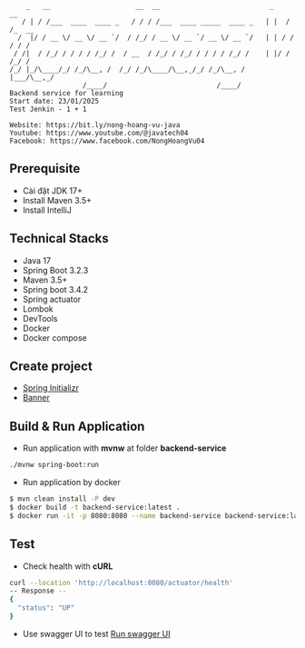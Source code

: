 ﻿```text
    _   __                     __  __                           _    __     
   / | / /___  ____  ____ _   / / / /___  ____ _____  ____ _   | |  / /_  __
  /  |/ / __ \/ __ \/ __ `/  / /_/ / __ \/ __ `/ __ \/ __ `/   | | / / / / /
 / /|  / /_/ / / / / /_/ /  / __  / /_/ / /_/ / / / / /_/ /    | |/ / /_/ / 
/_/ |_/\____/_/ /_/\__, /  /_/ /_/\____/\__,_/_/ /_/\__, /     |___/\__,_/  
                  /____/                           /____/                   
Backend service for learning
Start date: 23/01/2025
Test Jenkin - 1 + 1

Website: https://bit.ly/nong-hoang-vu-java
Youtube: https://www.youtube.com/@javatech04
Facebook: https://www.facebook.com/NongHoangVu04
```
## Prerequisite
- Cài đặt JDK 17+
- Install Maven 3.5+
- Install IntelliJ

## Technical Stacks
- Java 17
- Spring Boot 3.2.3
- Maven 3.5+
- Spring boot 3.4.2
- Spring actuator
- Lombok
- DevTools
- Docker
- Docker compose

## Create project
- [Spring Initializr](https://start.spring.io/)
- [Banner](https://devops.datenkollektiv.de/banner.txt/index.html)

## Build & Run Application
- Run application with **mvnw** at folder **backend-service**
```bash
./mvnw spring-boot:run
```
- Run application by docker
```bash
$ mvn clean install -P dev
$ docker build -t backend-service:latest .
$ docker run -it -p 8080:8080 --name backend-service backend-service:latest
```

## Test
- Check health with **cURL**
```bash
curl --location 'http://localhost:8080/actuator/health'
-- Response --
{
  "status": "UP"
} 
```
- Use swagger UI to test [Run swagger UI](http://localhost:8080/swagger-ui/index.html)
